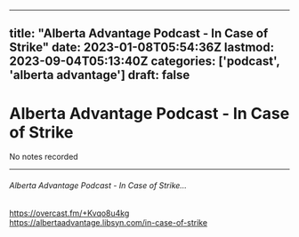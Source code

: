 
---
title: "Alberta Advantage Podcast - In Case of Strike"
date: 2023-01-08T05:54:36Z
lastmod: 2023-09-04T05:13:40Z
categories: ['podcast', 'alberta advantage']
draft: false
---


# Alberta Advantage Podcast - In Case of Strike

No notes recorded

- - -
###### Alberta Advantage Podcast - In Case of Strike…

https://overcast.fm/+Kvqo8u4kg  
https://albertaadvantage.libsyn.com/in-case-of-strike

<!-- #public #podcast #alberta advantage# -->

<!-- {BearID:BD8F8C86-4F27-48DB-AE45-D47DCE4DD13F-28016-00002D97DA7C809A} -->
